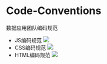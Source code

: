 # Code-Conventions
数据应用团队编码规范
- JS编码规范  ![](http://progressed.io/bar/60?title=progress)
- CSS编码规范 ![](http://progressed.io/bar/60?title=progress)
- HTML编码规范 ![](http://progressed.io/bar/80?title=progress)
